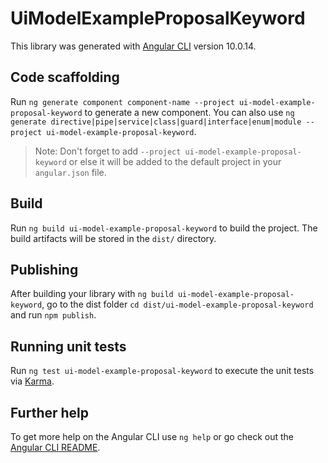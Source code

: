 # UiModelExampleProposalKeyword

This library was generated with [Angular CLI](https://github.com/angular/angular-cli) version 10.0.14.

## Code scaffolding

Run `ng generate component component-name --project ui-model-example-proposal-keyword` to generate a new component. You can also use `ng generate directive|pipe|service|class|guard|interface|enum|module --project ui-model-example-proposal-keyword`.
> Note: Don't forget to add `--project ui-model-example-proposal-keyword` or else it will be added to the default project in your `angular.json` file. 

## Build

Run `ng build ui-model-example-proposal-keyword` to build the project. The build artifacts will be stored in the `dist/` directory.

## Publishing

After building your library with `ng build ui-model-example-proposal-keyword`, go to the dist folder `cd dist/ui-model-example-proposal-keyword` and run `npm publish`.

## Running unit tests

Run `ng test ui-model-example-proposal-keyword` to execute the unit tests via [Karma](https://karma-runner.github.io).

## Further help

To get more help on the Angular CLI use `ng help` or go check out the [Angular CLI README](https://github.com/angular/angular-cli/blob/master/README.md).
